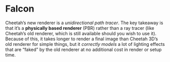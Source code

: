 # Falcon

Cheetah’s new renderer is a _unidirectional path tracer_. The key takeaway is that it’s a **physically based renderer** (PBR) rather than a ray tracer (like Cheetah’s old renderer, which is still available should you wish to use it). Because of this, it takes longer to render a final image than Cheetah 3D’s old renderer for simple things, but it _correctly models_ a lot of lighting effects that are “faked” by the old renderer at no additional cost in render or setup time.


